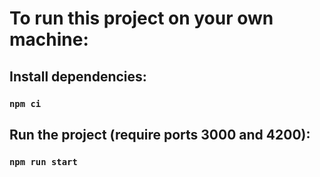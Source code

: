 # To run this project on your own machine:

## Install dependencies:

### `npm ci`

## Run the project (require ports 3000 and 4200):

### `npm run start`

